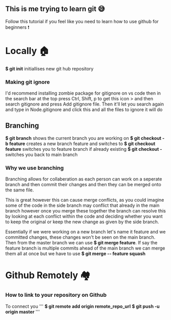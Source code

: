 ## This is me trying to learn git 😅
Follow this tutorial if you feel like you need to learn how to use github for beginners ❗


# Locally 🏠

**$ git init**
initiallises new git hub repository

### Making git ignore
I'd recommend installing zombie package for gitignore on vs code
then in the search bar at the top press Ctrl, Shift, p to get this icon > and then search gitignore and press Add gitignore file. Then it'll let you search again and type in
Node.gitignore and click this and all the files to ignore it will do

## Branching

**$ git branch** shows the current branch you are working on
**$ git checkout -b feature** creates a new branch feature and switches to
**$ git checkout feature** switches you to feature branch if already existing
**$ git checkout -** switches you back to main branch

### Why we use branching
Branching allows for collaberation as each person can work on a seperate branch and then commit their changes and then they can be merged onto the same file.

This is great however this can cause merge conflicts, as you could imagine some of the code in the side branch may conflict that already in the main branch however once you merge these together the branch 
can resolve this by looking at each conflict within the code and deciding whether you want to keep the original or keep the new change as given by the side branch.

Essentially if we were working on a new branch let's name it feature and we committed changes, these changes won't be seen on the main branch. Then from the master branch we can use
**$ git merge feature**. 
If say the feature branch is multiple commits ahead of the main branch we can merge them all at once but we have to use **$ git merge -- feature squash**


# Github Remotely 🏘️

### How to link to your repository on Github
To connect you
'''
**$ git remote add origin remote_repo_url**
**$ git push -u origin master**
'''


